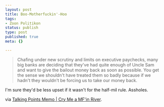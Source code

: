 ```yaml
--- 
layout: post
title: Boo-Motherfuckin'-Hoo
tags: 
- Zoon Politikon
status: publish
type: post
published: true
meta: {}

---
```

<blockquote>Chafing under new scrutiny and limits on executive paychecks, many big banks are deciding that they've had quite enough of Uncle Sam and want to give the bailout money back as soon as possible. You get the sense we shouldn't have treated them so badly because if we hadn't they wouldn't be forcing us to take our money back.</blockquote>
I'm sure they'd be less upset if it wasn't for the half-mil rule. Assholes.

via <a href="http://www.talkingpointsmemo.com/archives/2009/02/cry_me_a_mfin_river.php">Talking Points Memo | Cry Me a MF'in River</a>.
